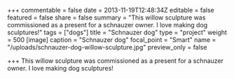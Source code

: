 +++
commentable = false
date = 2013-11-19T12:48:34Z
editable = false
featured = false
share = false
summary = "This willow sculpture was commissioned as a present for a schnauzer owner. I love making dog sculptures!"
tags = ["dogs"]
title = "Schnauzer dog"
type = "project"
weight = 500
[image]
caption = "Schnauzer dog"
focal_point = "Smart"
name = "/uploads/schnauzer-dog-willow-sculpture.jpg"
preview_only = false

+++
This willow sculpture was commissioned as a present for a schnauzer owner. I love making dog sculptures!
